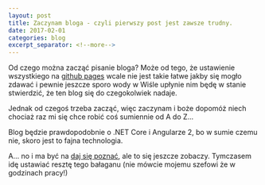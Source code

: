 ```yaml
---
layout: post
title: Zaczynam bloga - czyli pierwszy post jest zawsze trudny.
date: 2017-02-01
categories: blog
excerpt_separator: <!--more-->
---
```


Od czego można zacząć pisanie bloga?
Może od tego, że ustawienie wszystkiego na [github pages](http://pages.github.com) wcale nie jest takie łatwe jakby się mogło zdawać i pewnie jeszcze sporo wody w Wiśle upłynie nim będę w stanie stwierdzić, że ten blog się do czegokolwiek nadaje.
<!--more-->
Jednak od czegoś trzeba zacząć, więc zaczynam i boże dopomóż niech chociaż raz mi się chce robić coś sumiennie od A do Z...

Blog będzie prawdopodobnie o .NET Core i Angularze 2, bo w sumie czemu nie, skoro jest to fajna technologia.

A... no i ma być na [daj się poznać](http://devstyle.pl/daj-sie-poznac/), ale to się jeszcze zobaczy.
Tymczasem idę ustawiać resztę tego bałaganu (nie mówcie mojemu szefowi że w godzinach pracy!)
